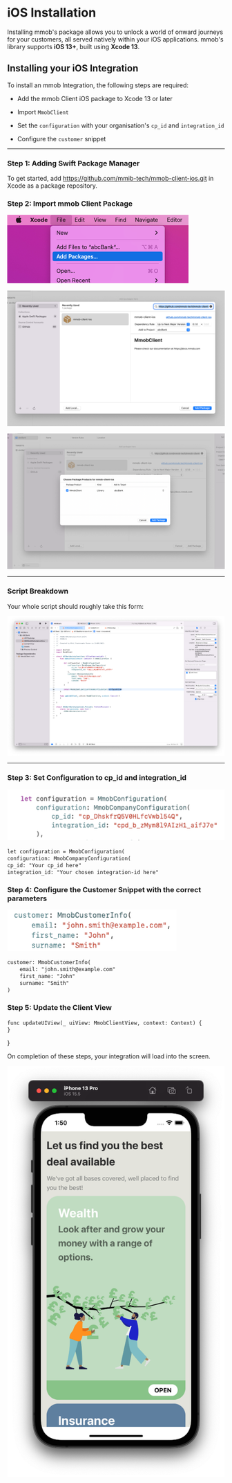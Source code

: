 # iOS Installation

Installing mmob's package allows you to unlock a world of onward journeys for your customers, all served natively within your iOS applications. mmob's library supports **iOS 13+**, built using **Xcode 13**.


## Installing your iOS Integration

To install an mmob Integration, the following steps are required:

- Add the mmob Client iOS package to Xcode 13 or later

- Import `MmobClient`

- Set the `configuration` with your organisation's `cp_id` and `integration_id`

- Configure the `customer` snippet

---
### Step 1: Adding Swift Package Manager

To get started, add https://github.com/mmib-tech/mmob-client-ios.git in Xcode as a package repository.

### Step 2: Import mmob Client Package

![](./../images/1-add-package-menu.png)

![](./../images/2-add-package-modal.png)

![](./../images/3-add-package-modal-confirmation.png)

---
### Script Breakdown

Your whole script should roughly take this form:

![](./../images/4-snippet-example.png)

---

### Step 3: Set Configuration to cp_id and integration_id

![](./../images/cp-id-swift-config.png)

    let configuration = MmobConfiguration(
    configuration: MmobCompanyConfiguration(
    cp_id: "Your cp_id here"
    integration_id: "Your chosen integration-id here"

### Step 4: Configure the Customer Snippet with the correct parameters

![](./../images/cp-id-swift-customer.png)

    customer: MmobCustomerInfo(
        email: "john.smith@example.com"
        first_name: "John"
        surname: "Smith"
    )

### Step 5: Update the Client View

    func updateUIView(_ uiView: MmobClientView, context: Context) {
    }
}

On completion of these steps, your integration will load into the screen.


![](./../images/5-phone-screen.png)